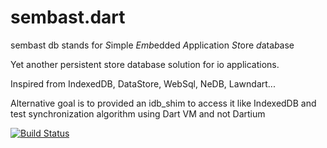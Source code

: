 # sembast.dart

sembast db stands for
*S*imple *Emb*edded *A*pplication *St*ore *d*ata*b*ase

Yet another persistent store database solution for io applications.

Inspired from IndexedDB, DataStore, WebSql, NeDB, Lawndart...

Alternative goal is to provided an idb_shim to access it like IndexedDB and test synchronization algorithm using Dart VM and not Dartium

[![Build Status](https://drone.io/github.com/alextekartik/tekartik_iodb.dart/status.png)](https://drone.io/github.com/alextekartik/tekartik_iodb.dart/latest)
